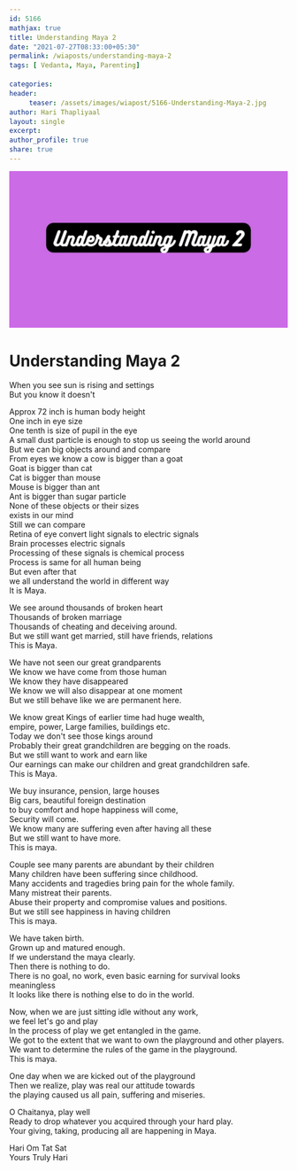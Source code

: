 ```yaml
--- 
id: 5166
mathjax: true  
title: Understanding Maya 2
date: "2021-07-27T08:33:00+05:30"
permalink: /wiaposts/understanding-maya-2
tags: [ Vedanta, Maya, Parenting]    

categories: 
header:
     teaser: /assets/images/wiapost/5166-Understanding-Maya-2.jpg
author: Hari Thapliyaal 
layout: single 
excerpt:  
author_profile: true 
share: true 
---
```


![Understanding Maya 2](/assets/images/wiapost/5166-Understanding-Maya-2.jpg)     
   
# Understanding Maya 2   
    
When you see sun is rising and settings    
But you know it doesn't    
    
Approx 72 inch is human body height    
One inch in eye size    
One tenth is size of pupil in the eye    
A small dust particle is enough to stop us seeing the world around    
But we can big objects around and compare    
From eyes we know a cow is bigger than a goat    
Goat is bigger than cat    
Cat is bigger than mouse    
Mouse is bigger than ant    
Ant is bigger than sugar particle    
None of these objects or their sizes     
exists in our mind    
Still we can compare    
Retina of eye convert light signals to electric signals    
Brain processes electric signals    
Processing of these signals is chemical process    
Process is same for all human being    
But even after that     
we all understand the world in different way    
It is Maya.    
    
We see around thousands of broken heart    
Thousands of broken marriage    
Thousands of cheating and deceiving around.    
But we still want get married, still have friends, relations    
This is Maya.    
    
We have not seen our great grandparents    
We know we have come from those human    
We know they have disappeared    
We know we will also disappear at one moment    
But we still behave like we are permanent here.    
    
We know great Kings of earlier time had huge wealth,     
empire, power, Large families, buildings etc.    
Today we don't see those kings around    
Probably their great grandchildren are begging on the roads.    
But we still want to work and earn like     
Our earnings can make our children and great grandchildren safe.     
This is Maya.     
    
We buy insurance, pension, large houses    
Big cars, beautiful foreign destination     
to buy comfort and hope happiness will come,    
Security will come.     
We know many are suffering even after having all these    
But we still want to have more.     
This is maya.     
    
Couple see many parents are abundant by their children     
Many children have been suffering since childhood.     
Many accidents and tragedies bring pain for the whole family.     
Many mistreat their parents.     
Abuse their property and compromise values and positions.     
But we still see happiness in having children     
This is maya.     
    
We have taken birth.     
Grown up and matured enough.     
If we understand the maya clearly.     
Then there is nothing to do.     
There is no goal, no work, even basic earning for survival looks meaningless     
It looks like there is nothing else to do in the world.     
    
Now, when we are just sitting idle without any work,    
we feel let's go and play    
In the process of play we get entangled in the game.     
We got to the extent that we want to own the playground and other players.     
We want to determine the rules of the game in the playground.     
This is maya.     
    
One day when we are kicked out of the playground     
Then we realize, play was real our attitude towards     
the playing caused us all pain, suffering and miseries.     
    
O Chaitanya, play well    
Ready to drop whatever you acquired through your hard play.    
Your giving, taking, producing all are happening in Maya.    
    
Hari Om Tat Sat     
Yours Truly Hari    
